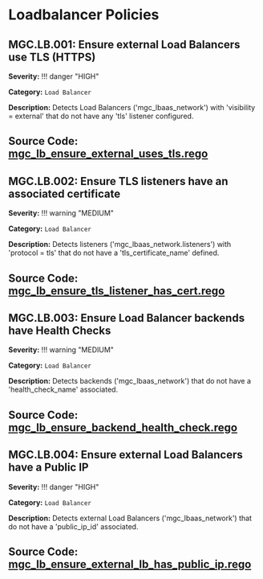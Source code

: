 # Loadbalancer Policies

## MGC.LB.001: Ensure external Load Balancers use TLS (HTTPS)

**Severity:** !!! danger "HIGH"

**Category:** `Load Balancer`

**Description:**
Detects Load Balancers ('mgc_lbaas_network') with 'visibility = external' that do not have any 'tls' listener configured.

**Source Code:** [mgc_lb_ensure_external_uses_tls.rego](https://github.com/terraform-magalu-cloud/magalu-cloud-security-pratices/blob/main/policy/rego/mgc/loadbalancer/mgc_lb_ensure_external_uses_tls.rego)
---

## MGC.LB.002: Ensure TLS listeners have an associated certificate

**Severity:** !!! warning "MEDIUM"

**Category:** `Load Balancer`

**Description:**
Detects listeners ('mgc_lbaas_network.listeners') with 'protocol = tls' that do not have a 'tls_certificate_name' defined.

**Source Code:** [mgc_lb_ensure_tls_listener_has_cert.rego](https://github.com/terraform-magalu-cloud/magalu-cloud-security-pratices/blob/main/policy/rego/mgc/loadbalancer/mgc_lb_ensure_tls_listener_has_cert.rego)
---

## MGC.LB.003: Ensure Load Balancer backends have Health Checks

**Severity:** !!! warning "MEDIUM"

**Category:** `Load Balancer`

**Description:**
Detects backends ('mgc_lbaas_network') that do not have a 'health_check_name' associated.

**Source Code:** [mgc_lb_ensure_backend_health_check.rego](https://github.com/terraform-magalu-cloud/magalu-cloud-security-pratices/blob/main/policy/rego/mgc/loadbalancer/mgc_lb_ensure_backend_health_check.rego)
---

## MGC.LB.004: Ensure external Load Balancers have a Public IP

**Severity:** !!! danger "HIGH"

**Category:** `Load Balancer`

**Description:**
Detects external Load Balancers ('mgc_lbaas_network') that do not have a 'public_ip_id' associated.

**Source Code:** [mgc_lb_ensure_external_lb_has_public_ip.rego](https://github.com/terraform-magalu-cloud/magalu-cloud-security-pratices/blob/main/policy/rego/mgc/loadbalancer/mgc_lb_ensure_external_lb_has_public_ip.rego)
---


